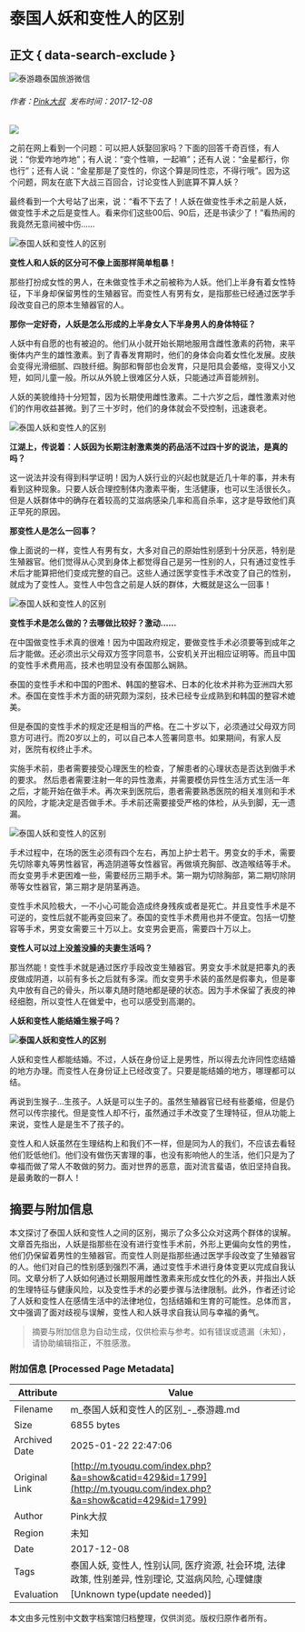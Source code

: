 # 泰国人妖和变性人的区别

## 正文 { data-search-exclude }


![泰游趣泰国旅游微信](https://www.tyouqu.com/statics/images/sjwx.png)

###### 作者：[Pink大叔](index.php?&a=zuozhe&zz=Pink大叔)  发布时间：2017-12-08

![](http://images.tyouqu.com/uploadfile/2017/1208/20171208043518633.jpg)

之前在网上看到一个问题：可以把人妖娶回家吗？下面的回答千奇百怪，有人说：“你爱咋地咋地”；有人说：“变个性嘛，一起嘛”；还有人说：“金星都行，你也行”；还有人说：“金星那是了变性的，你这个算是同性恋，不得行哦”。因为这个问题，网友在底下大战三百回合，讨论变性人到底算不算人妖？

最终看到一个大号站了出来，说：“看不下去了！人妖在做变性手术之前是人妖，做变性手术之后是变性人。看来你们这些00后、90后，还是书读少了！”看热闹的我竟然无意间被中伤……

![泰国人妖和变性人的区别](http://images.tyouqu.com/uploadfile/2017/1208/20171208042926407.jpg)

**变性人和人妖的区分可不像上面那样简单粗暴！**

那些打扮成女性的男人，在未做变性手术之前被称为人妖。他们上半身有着女性特征，下半身却保留男性的生殖器官。而变性人有男有女，是指那些已经通过医学手段改变自己的原本生殖器官的人。

**那你一定好奇，人妖是怎么形成的上半身女人下半身男人的身体特征？**

人妖中有自愿的也有被迫的。他们从小就开始长期地服用含雌性激素的药物，来平衡体内产生的雄性激素。到了青春发育期时，他们的身体会向着女性化发展。皮肤会变得光滑细腻、四肢纤细。胸部和臀部也会发育，只是阳具会萎缩，变得又小又短，如同儿童一般。所以从外貌上很难区分人妖，只能通过声音能辨别。

人妖的美貌维持十分短暂，因为长期使用雌性激素。二十六岁之后，雌性激素对他们的作用收益甚微。到了三十岁时，他们的身体就会不受控制，迅速衰老。

![泰国人妖和变性人的区别](http://images.tyouqu.com/uploadfile/2017/1208/20171208043038967.jpg)

**江湖上，传说着：人妖因为长期注射激素类的药品活不过四十岁的说法，是真的吗？**

这一说法并没有得到科学证明！因为人妖行业的兴起也就是近几十年的事，并未有看到这种现象。只要人妖合理控制体内激素平衡，生活健康，也可以生活很长久。但是人妖群体中的确存在着较高的艾滋病感染几率和高自杀率，这才是导致他们真正早死的原因。

**那变性人是怎么一回事？**

像上面说的一样，变性人有男有女，大多对自己的原始性别感到十分厌恶，特别是生殖器官。他们觉得从心灵到身体上都觉得自己是另一性别的人，只有通过变性手术后才能算把他们变成完整的自己。这些人通过医学变性手术改变了自己的性别，就成为了变性人。变性人中包含之前是人妖的群体，大概就是这么一回事！

![泰国人妖和变性人的区别](http://images.tyouqu.com/uploadfile/2017/1208/20171208043132529.jpg)

**变性手术是怎么做的？去哪做比较好？激动……**

在中国做变性手术真的很难！因为中国政府规定，要做变性手术必须要等到成年之后才能做。还必须出示父母双方签字同意书，公安机关开出相应证明等。而且中国的变性手术费用高，技术也明显没有泰国那么娴熟。

泰国的变性手术和中国的P图术、韩国的整容术、日本的化妆术并称为亚洲四大邪术。泰国在变性手术方面的研究颇为深刻，技术已经专业成熟到和韩国的整容术媲美。

但是泰国的变性手术的规定还是相当的严格。在二十岁以下，必须通过父母双方同意方可进行。而20岁以上的，可以自己本人签署同意书。如果期间，有家人反对，医院有权终止手术。

实施手术前，患者需要接受心理医生的检查，了解患者的心理状态是否达到做手术的要求。 然后患者需要注射一年的异性激素，并需要模仿异性生活方式生活一年之后，才能开始在做手术。再次来到医院后，患者需要熟悉医院的相关准则和手术的风险，才能决定是否做手术。手术前还需要接受严格的体检，从头到脚，无一遗漏。

![泰国人妖和变性人的区别](http://images.tyouqu.com/uploadfile/2017/1208/20171208043218950.jpg)

手术过程中，在场的医生必须有四个左右，再加上护士若干。男变女的手术，需要先切除睾丸等男性器官，再造阴道等女性器官。再做填充胸部、改造喉结等手术。而女变男手术更困难一些，需要经历三期手术。第一期为切除胸部，第二期切除阴蒂等女性器官，第三期才是阴茎再造。

变性手术风险极大，一不小心可能会造成终身残疾或者是死亡。并且变性手术是不可逆的，变性后就不能再变回来了。泰国的变性手术费用也并不便宜。包括一切整容等手术，男变女需要三十万以上。女变男会更高，需要四十万以上。

**变性人可以过上没羞没臊的夫妻生活吗？**

那当然能！变性手术就是通过医疗手段改变生殖器官。男变女手术就是把睾丸的表皮做成阴道，以前有多长之后就有多深。而女变男手术装的虽然是假睾丸，但是睾丸中放有自己的骨头，所以睾丸随时随地都是硬的状态。因为手术保留了表皮的神经细胞，所以变性人在做爱中，也可以感受到高潮的。

**人妖和变性人能结婚生猴子吗？**

**![泰国人妖和变性人的区别](http://images.tyouqu.com/uploadfile/2017/1208/20171208043344785.jpg)**

人妖和变性人都能结婚。不过，人妖在身份证上是男性，所以得去允许同性恋结婚的地方办理。而变性人在身份证上已经改变了。只要是能结婚的地方，哪理都可以结。

再说到生猴子…生孩子。人妖是可以生子的。虽然生殖器官已经有些萎缩，但是仍然可以传宗接代。但是变性人却不行，虽然通过手术改变了生理特征，但从功能上来说，变性人是是生不了孩子的。

变性人和人妖虽然在生理结构上和我们不一样，但是同为人的我们，不应该去看轻他们贬低他们。他们没有做伤天害理的事，也没有影响他人的生活，他们只是为了幸福而做了常人不敢做的努力。面对世界的恶意，面对流言蜚语，依旧坚持自我。是最勇敢的一群人！
<!-- tcd_original_link http://m.tyouqu.com/index.php?&a=show&catid=429&id=1799 -->


## 摘要与附加信息

<!-- tcd_abstract -->
本文探讨了泰国人妖和变性人之间的区别，揭示了众多公众对这两个群体的误解。文章首先指出，人妖是指那些在没有进行变性手术前，外形上更偏向女性的男性，他们仍保留着男性的生殖器官。而变性人则是指那些通过医学手段改变了生殖器官的人。他们对自己的性别感到强烈不满，通过变性手术进行身体变更以完成自我认同。文章分析了人妖如何通过长期服用雌性激素来形成女性化的外表，并指出人妖的生理特征与健康风险，以及变性手术的必要步骤与法律限制。此外，作者还讨论了人妖和变性人在感情生活中的法律地位，包括结婚和生育的可能性。总体而言，文中强调了面对歧视与误解，变性人和人妖寻求自我认同与幸福的勇气。
<!-- tcd_abstract_end -->

> 摘要与附加信息为自动生成，仅供检索与参考。如有错误或遗漏（未知），请协助编辑指正，不胜感激。

### 附加信息 [Processed Page Metadata]

| Attribute       | Value                                  |
|-----------------|----------------------------------------|
| Filename        | m_泰国人妖和变性人的区别_-_泰游趣.md                             |
| Size            | 6855 bytes                           |
| Archived Date   | 2025-01-22 22:47:06                             |
| Original Link   | [http://m.tyouqu.com/index.php?&a=show&catid=429&id=1799](http://m.tyouqu.com/index.php?&a=show&catid=429&id=1799)                       |
| Author          | Pink大叔                               |
| Region          | 未知                               |
| Date            | 2017-12-08                                 |
| Tags            | 泰国人妖, 变性人, 性别认同, 医疗资源, 社会环境, 法律政策, 性别差异, 性别理论, 艾滋病风险, 心理健康                                 |
| Evaluation            | [Unknown type(update needed)]                                 |
<!-- tcd_table_end -->

本文由多元性别中文数字档案馆归档整理，仅供浏览。版权归原作者所有。
